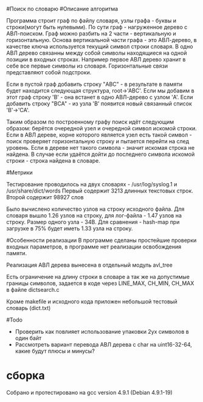 #Поиск по словарю
#Описание алгоритма

Программа строит граф по файлу словаря, узлы графа - буквы и строки(могут быть нулевыми). По сути граф - нагруженное дерево с АВЛ-поиском. Граф можно разбить на 2 части - вертикальную и горизонтальную. Основа вертикальной части графа - это АВЛ-дерево, в качестве ключа используется текущий символ строки словаря. В одно АВЛ дерево связанны между собой символы находящиеся на одной позиции в входных строках. Например первое АВЛ дерево хранит в себе все первые символы из словаря. Горизонтальные связи представляют собой подстроки. 

Если в пустой граф добавить строку "ABC" - в результате в памяти будет находится следующая структура, root->'ABC'. Если мы добавим в этот граф строку 'B' - она встанет в одно АВЛ-дерево с узлом 'A'. Если добавить строку "BCA" - из узла 'B' появится новый связанный список 'B'->'CA'.

Таким образом по построенному графу поиск идёт следующим образом: берётся очередной узел и очередной символ искомой строки. Если в АВЛ дереве, корне которого является узел есть такой символ - поиск проверяет горизонтальную строку и пытается перейти на след уровень. Если в дереве нет такого символа - значит искомая строка не найдена. В случае если удаётся дойти до последнего символа искомой строки - строка найдена в словаре.

#Метрики

Тестирование проводилось на двух словарях - /usr/log/syslog.1 и /usr/share/dict/words
Первый содержит 3213 длинных текстовых строк.
Второй содержит 98927 слов

Было вычислено количество узлов на строку исходного файла. Для словаря вышло 1.26 узлов на строку, для лог-файла - 1.47 узлов на строку. Размер одного узла - 34B. Для сравнения - hash-map при загрузке в 75% будет иметь 1.33 узла на строку.

#Особенности реализации
В программе сделаны простейшие проверки входных параметров, в программе нет реализации освобождения памяти.

Реализация АВЛ дерева вынесена в отдельный модуль avl_tree

Есть ограничение на длину строки в словаре а так же на допустимые границы символов, задается в коде через LINE_MAX, CH_MIN, CH_MAX в файле dictsearch.c

Кроме makefile и исходного кода приложен небольшой тестовый словарь (dict.txt)

#Todo
- Проверить как повлияет использование упаковки 2ух символов в один байт
- Рассмотреть вариант перевода АВЛ дерева с char на uint16-32-64, какие будут плюсы и минусы?

# сборка
Собрано и протестировано на gcc version 4.9.1 (Debian 4.9.1-19)
